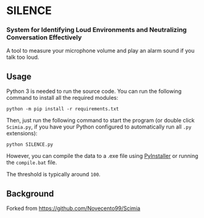 # SILENCE
### System for Identifying Loud Environments and Neutralizing Conversation Effectively

A tool to measure your microphone volume and play an alarm sound if you talk too loud.

## Usage

Python 3 is needed to run the source code. You can run the following command to install all the required modules:
```
python -m pip install -r requirements.txt
```

Then, just run the following command to start the program (or double click `Scimia.py`, if you have your Python configured to automatically run all `.py` extensions):
```
python SILENCE.py
```

However, you can compile the data to a .exe file using [PyInstaller](https://www.pyinstaller.org/) or running the `compile.bat` file.

The threshold is typically around `100`.

## Background

Forked from https://github.com/Novecento99/Scimia


